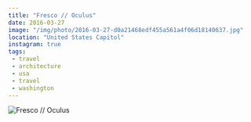 ```yaml
---
title: "Fresco // Oculus"
date: 2016-03-27
image: "/img/photo/2016-03-27-d0a21468edf455a561a4f06d18140637.jpg"
location: "United States Capitol"
instagram: true
tags:
 - travel
 - architecture
 - usa
 - travel
 - washington
---
```


![Fresco // Oculus](/img/photo/2016-03-27-d0a21468edf455a561a4f06d18140637.jpg)

